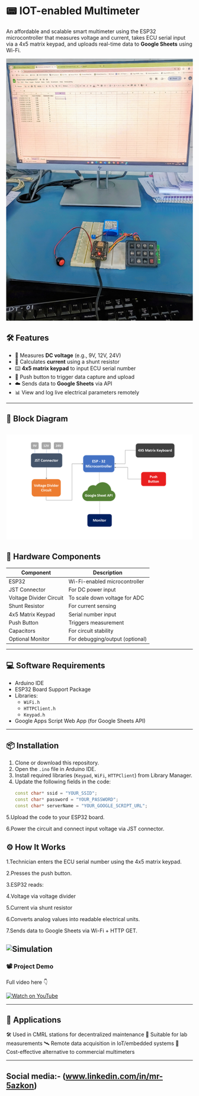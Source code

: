 # 📟 IOT-enabled Multimeter

An affordable and scalable smart multimeter using the ESP32 microcontroller that measures voltage and current, takes ECU serial input via a 4x5 matrix keypad, and uploads real-time data to **Google Sheets** using Wi-Fi.

![](https://github.com/5azkon/IOT-enabled-Multimeter/blob/main/PROTOTYPE/Prototype.jpg)

## 🛠️ Features

- 📐 Measures **DC voltage** (e.g., 9V, 12V, 24V)
- 🔌 Calculates **current** using a shunt resistor
- ⌨️ **4x5 matrix keypad** to input ECU serial number
- 🔘 Push button to trigger data capture and upload
- ☁️ Sends data to **Google Sheets** via API
- 📊 View and log live electrical parameters remotely

---
## 📸 Block Diagram
![](https://github.com/5azkon/IOT-enabled-Multimeter/blob/main/DOCUMENTS/Block%20diagram.png)
---
## 🔋 Hardware Components

| Component              | Description                          |
|------------------------|--------------------------------------|
| ESP32                  | Wi-Fi-enabled microcontroller        |
| JST Connector          | For DC power input                   |
| Voltage Divider Circuit| To scale down voltage for ADC       |
| Shunt Resistor         | For current sensing                  |
| 4x5 Matrix Keypad      | Serial number input                  |
| Push Button            | Triggers measurement                 |
| Capacitors             | For circuit stability                |
| Optional Monitor       | For debugging/output (optional)      |

---

## 💻 Software Requirements

- Arduino IDE
- ESP32 Board Support Package
- Libraries:
  - `WiFi.h`
  - `HTTPClient.h`
  - `Keypad.h`
- Google Apps Script Web App (for Google Sheets API)

---

## 📦 Installation

1. Clone or download this repository.
2. Open the `.ino` file in Arduino IDE.
3. Install required libraries (`Keypad`, `WiFi`, `HTTPClient`) from Library Manager.
4. Update the following fields in the code:
   ```cpp
   const char* ssid = "YOUR_SSID";
   const char* password = "YOUR_PASSWORD";
   const char* serverName = "YOUR_GOOGLE_SCRIPT_URL";

5.Upload the code to your ESP32 board.

6.Power the circuit and connect input voltage via JST connector.

## ⚙️ How It Works
1.Technician enters the ECU serial number using the 4x5 matrix keypad.

2.Presses the push button.

3.ESP32 reads:

4.Voltage via voltage divider

5.Current via shunt resistor

6.Converts analog values into readable electrical units.

7.Sends data to Google Sheets via Wi-Fi + HTTP GET.

![Simulation](https://github.com/5azkon/IOT-enabled-Multimeter/blob/main/PROTOTYPE/simulation%20image.png)
---------
### 📽️ Project Demo
Full video here 👇

[![Watch on YouTube](https://img.youtube.com/vi/urKTJmTIu4k/hqdefault.jpg)](https://www.youtube.com/shorts/urKTJmTIu4k)

-----------
## 📌 Applications
🛠️ Used in CMRL stations for decentralized maintenance
🧪 Suitable for lab measurements
🛰️ Remote data acquisition in IoT/embedded systems
🧰 Cost-effective alternative to commercial multimeters

---------------
## Social media:- (www.linkedin.com/in/mr-5azkon)
